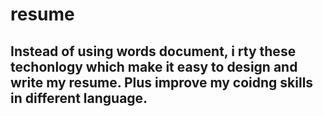 # resume
## Instead of using words document, i rty these techonlogy which make it easy to design and write my resume. Plus improve my coidng skills in different language.
